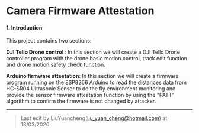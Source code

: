 # Camera Firmware Attestation

#### 1. Introduction

This project contains two sections: 

**DJI Tello Drone control** : In this section we will create a DJI Tello Drone controller program with the drone basic motion control, track edit function and drone motion safety check function. 

**Arduino firmware attestation**: In this section we will create a firmware program running on the ESP8266 Arduino to read the distances data from HC-SR04 Ultrasonic Sensor to do the fly environment monitoring and provide the sensor firmware attestation function by using the "PATT" algorithm to confirm the firmware is not changed by attacker.  



------

> Last edit by LiuYuancheng(liu_yuan_cheng@hotmail.com) at 18/03/2020